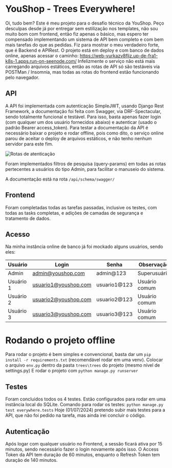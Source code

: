 # YouShop - Trees Everywhere!

Oi, tudo bem?
Este é meu projeto para o desafio técnico da YouShop.
Peço desculpas desde já por entregar sem estilização nos templates, não sou muito bom com frontend, então fiz apenas o básico, mas espero ter compensado implementando um sistema de API bem completo e com bem mais tarefas do que as pedidas. Fiz para mostrar o meu verdadeiro forte, que é Backend e APIRest.
O projeto está em deploy e com banco de dados online, apenas acessar o caminho: 
https://web-vurkazv8fljz.up-de-fra1-k8s-1.apps.run-on-seenode.com/
Infelizmente o serviço não está mais carregando arquivos estáticos, então as rotas de API só são testáveis via POSTMan / Insomnia, mas todas as rotas do frontend estão funcionando pelo navegador.

## API

A API foi implementada com autenticação SimpleJWT, usando Django Rest Framework, a documentação foi feita com Swagger, via DRF-Spectacular, sendo totalmente funcional e testável. Para isso, basta apenas fazer login (com qualquer um dos usuário fornecidos abaixo) e autenticar (usado o padrão Bearer access_token). Para testar a documentação da API é necessário baixar o projeto e rodar offline, pois como dito, o serviço online parou de aceitar o deploy de arquivos estáticos, e não tenho nenhum servidor para este fim.

![Rotas de atenticação](https://imgur.com/d0BpSwj)

Foram implementados filtros de pesquisa (query-params) em todas as rotas pertecentes a usuários do tipo Admin, para facilitar o manuseio do sistema.

A documentação está na rota `/api/schema/swagger/`

## Frontend

Foram completadas todas as tarefas passadas, inclusive os testes, com todas as tasks completas, e adições de camadas de segurança e tratamento de dados.


## Acesso

Na minha instância online de banco já foi mockado alguns usuários, sendo eles:

|  Usuário    |Login                 |Senha              |Observação        |
|-------------|----------------------|-------------------|------------------|
|Admin        |admin@youshop.com     |admin@123          |Superusuário
|Usuário 1    |usuario1@youshop.com  |usuario1@123       |Usuário comum
|Usuário 2    |usuario2@youshop.com  |usuario2@123       |Usuário comum
|Usuário 3    |usuario3@youshop.com  |usuario3@123       |Usuário comum



# Rodando o projeto offline

Para rodar o projeto é bem simples e convencional, basta dar um `pip install -r requirements.txt` (recomendável rodar em uma venv).
Colocar o arquivo `env.py` dentro da pasta `trees\trees` do projeto (mesmo nível de settings.py)
E rodar o projeto com `python manage.py runserver`

## Testes

Foram concluidos todos os 4 testes. Estão configurados para rodar em uma instância local do SQLite.
Comando para rodar os testes: `python manage.py test everywhere.tests`
Hoje (01/07/2024) pretendo subir mais testes para a API, que não foi pedido na tarefa, mas ainda irei concluir o código.

## Autenticação

Após logar com qualquer usuário no Frontend, a sessão ficará ativa por 15 minutos, sendo necessário fazer o login novamente após isso.
O Access Token da API tem duração de 60 minutos, enquanto o Refresh Token tem duração de 140 minutos.
